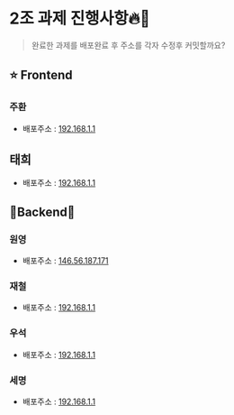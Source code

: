# 2조 과제 진행사항🔥👋
> 완료한 과제를 배포완료 후 주소를 각자 수정후 커밋할까요?
## ⭐ Frontend
### 주환 

- 배포주소 : [192.168.1.1](http://192.168.1.1)

 ## 태희 

- 배포주소 : [192.168.1.1](http://192.168.1.1)

 ## 👾Backend👾

### 원영

- 배포주소 : [146.56.187.171](http://146.56.187.171)

### 재철

- 배포주소 : [192.168.1.1](http://192.168.1.1)
### 우석

- 배포주소 : [192.168.1.1](http://192.168.1.1)

### 세명 

- 배포주소 : [192.168.1.1](http://192.168.1.1)
